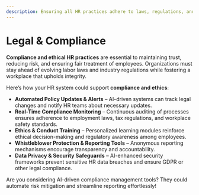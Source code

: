 ```yaml
---
description: Ensuring all HR practices adhere to laws, regulations, and ethical standards.
---
```


# Legal & Compliance

**Compliance and ethical HR practices** are essential to maintaining trust, reducing risk, and ensuring fair treatment of employees. Organizations must stay ahead of evolving labor laws and industry regulations while fostering a workplace that upholds integrity.

Here’s how your HR system could support **compliance and ethics**:

* **Automated Policy Updates & Alerts** – AI-driven systems can track legal changes and notify HR teams about necessary updates.
* **Real-Time Compliance Monitoring** – Continuous auditing of processes ensures adherence to employment laws, tax regulations, and workplace safety standards.
* **Ethics & Conduct Training** – Personalized learning modules reinforce ethical decision-making and regulatory awareness among employees.
* **Whistleblower Protection & Reporting Tools** – Anonymous reporting mechanisms encourage transparency and accountability.
* **Data Privacy & Security Safeguards** – AI-enhanced security frameworks prevent sensitive HR data breaches and ensure GDPR or other legal compliance.

Are you considering AI-driven compliance management tools? They could automate risk mitigation and streamline reporting effortlessly!

